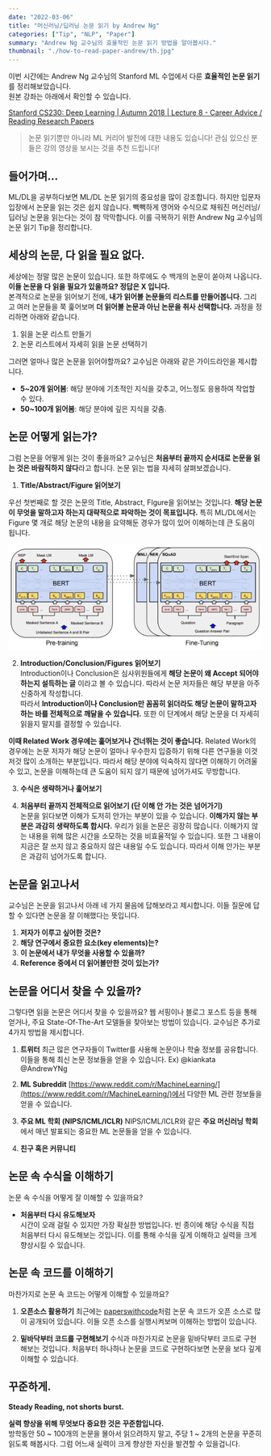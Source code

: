 ```yaml
---
date: "2022-03-06"
title: "머신러닝/딥러닝 논문 읽기 by Andrew Ng"
categories: ["Tip", "NLP", "Paper"]
summary: "Andrew Ng 교수님의 효율적인 논문 읽기 방법을 알아봅시다."
thumbnail: "./how-to-read-paper-andrew/th.jpg"
---
```


이번 시간에는 Andrew Ng 교수님의 Stanford ML 수업에서 다룬 **효율적인 논문 읽기**를 정리해보았습니다.  
원본 강좌는 아래에서 확인할 수 있습니다.

[Stanford CS230: Deep Learning | Autumn 2018 | Lecture 8 - Career Advice / Reading Research Papers](https://www.youtube.com/watch?v=733m6qBH-jI)

> 논문 읽기뿐만 아니라 ML 커리어 발전에 대한 내용도 있습니다! 관심 있으신 분들은 강의 영상을 보시는 것을 추천 드립니다!

## 들어가며...

ML/DL을 공부하다보면 ML/DL 논문 읽기의 중요성을 많이 강조합니다.
하지만 입문자 입장에서 논문을 읽는 것은 쉽지 않습니다. 빽빽하게 영어와 수식으로 채워진 머신러닝/딥러닝 논문을 읽는다는 것이 참 막막합니다. 이를 극복하기 위한 Andrew Ng 교수님의 논문 읽기 Tip을 정리합니다.

## 세상의 논문, 다 읽을 필요 없다.

세상에는 정말 많은 논문이 있습니다. 또한 하루에도 수 백개의 논문이 쏟아져 나옵니다. **이들 논문을 다 읽을 필요가 있을까요? 정답은 X 입니다.**  
본격적으로 논문을 읽어보기 전에, **내가 읽어볼 논문들의 리스트를 만들어봅니다.**
그리고 여러 논문들을 쭉 훑어보며 **더 읽어볼 논문과 아닌 논문을 취사 선택합니다.**
과정을 정리하면 아래와 같습니다.

1. 읽을 논문 리스트 만들기
2. 논문 리스트에서 자세히 읽을 논문 선택하기

그러면 얼마나 많은 논문을 읽어야할까요? 교수님은 아래와 같은 가이드라인을 제시합니다.

- **5~20개 읽어봄**: 해당 분야에 기초적인 지식을 갖추고, 어느정도 응용하여 작업할 수 있다.
- **50~100개 읽어봄**: 해당 분야에 깊은 지식을 갖춤.

## 논문 어떻게 읽는가?

그럼 논문을 어떻게 읽는 것이 좋을까요?
교수님은 **처음부터 끝까지 순서대로 논문을 읽는 것은 바람직하지 않다**라고 합니다.
논문 읽는 법을 자세히 살펴보겠습니다.

1. **Title/Abstract/Figure 읽어보기**

우선 첫번째로 할 것은 논문의 Title, Abstract, FIgure을 읽어보는 것입니다. **해당 논문이 무엇을 말하고자 하는지 대략적으로 파악하는 것이 목표입니다.** 특히 ML/DL에서는 Figure 몇 개로 해당 논문의 내용을 요약해둔 경우가 많이 있어 이해하는데 큰 도움이 됩니다.

![bert-figure](./how-to-read-paper-andrew/1.png "Bert 논문에 등장하는 Figure입니다. 이것만 보더라도 Bert가 어떤 모델인지 대략 유추할 수 있습니다.")

2. **Introduction/Conclusion/Figures 읽어보기**  
   Introduction이나 Conclusion은 심사위원들에게 **해당 논문이 왜 Accept 되어야 하는지 설득하는 글** 이라고 볼 수 있습니다. 따라서 논문 저자들은 해당 부분을 아주 신중하게 작성합니다.  
   따라서 **Introduction이나 Conclusion만 꼼꼼히 읽더라도 해당 논문이 말하고자 하는 바를 전체적으로 깨달을 수 있습니다.**
   또한 이 단계에서 해당 논문을 더 자세히 읽을지 말지를 결정할 수 있습니다.

**이때 Related Work 경우에는 훑어보거나 건너뛰는 것이 좋습니다.** Related Work의 경우에는 논문 저자가 해당 논문이 얼마나 우수한지 입증하기 위해 다른 연구들을 이것저것 많이 소개하는 부분입니다. 따라서 해당 분야에 익숙하지 않다면 이해하기 어려울 수 있고, 논문을 이해하는데 큰 도움이 되지 않기 때문에 넘어가셔도 무방합니다.

3. **수식은 생략하거나 훑어보기**

4. **처음부터 끝까지 전체적으로 읽어보기 (단 이해 안 가는 것은 넘어가기)**  
   논문을 읽다보면 이해가 도저히 안가는 부분이 있을 수 있습니다. **이해가지 않는 부분은 과감히 생략하도록 합시다.** 우리가 읽을 논문은 굉장히 많습니다. 이해가지 않는 내용을 위해 많은 시간을 소모하는 것을 비효율적일 수 있습니다. 또한 그 내용이 지금은 잘 쓰지 않고 중요하지 않은 내용일 수도 있습니다. 따라서 이해 안가는 부분은 과감히 넘어가도록 합니다.

## 논문을 읽고나서

교수님은 논문을 읽고나서 아래 네 가지 물음에 답해보라고 제시합니다. 이들 질문에 답할 수 있다면 논문을 잘 이해했다는 뜻입니다.

1. **저자가 이루고 싶어한 것은?**
2. **해당 연구에서 중요한 요소(key elements)는?**
3. **이 논문에서 내가 무엇을 사용할 수 있을까?**
4. **Reference 중에서 더 읽어볼만한 것이 있는가?**

## 논문을 어디서 찾을 수 있을까?

그렇다면 읽을 논문은 어디서 찾을 수 있을까요? 웹 서핑이나 블로그 포스트 등을 통해 얻거나, 주요 State-Of-The-Art 모델들을 찾아보는 방법이 있습니다. 교수님은 추가로 4가지 방법을 제시합니다.

1. **트위터**
   최근 많은 연구자들이 Twitter를 사용해 논문이나 학술 정보를 공유합니다. 이들을 통해 최신 논문 정보들을 얻을 수 있습니다. Ex) @kiankata @AndrewYNg

2. **ML Subreddit**
   [https://www.reddit.com/r/MachineLearning/](https://www.reddit.com/r/MachineLearning/)에서 다양한 ML 관련 정보들을 얻을 수 있습니다.

3. **주요 ML 학회 (NIPS/ICML/ICLR)**
   NIPS/ICML/ICLR와 같은 **주요 머신러닝 학회** 에서 매년 발표되는 중요한 ML 논문들을 얻을 수 있습니다.

4. **친구 혹은 커뮤니티**

## 논문 속 수식을 이해하기

논문 속 수식을 어떻게 잘 이해할 수 있을까요?

- **처음부터 다시 유도해보자**  
  시간이 오래 걸릴 수 있지만 가장 확실한 방법입니다. 빈 종이에 해당 수식을 직접 처음부터 다시 유도해보는 것입니다. 이를 통해 수식을 깊게 이해하고 실력을 크게 향상시킬 수 있습니다.

## 논문 속 코드를 이해하기

마찬가지로 논문 속 코드는 어떻게 이해할 수 있을까요?

1. **오픈소스 활용하기**
   최근에는 [paperswithcode](https://paperswithcode.com/)처럼 논문 속 코드가 오픈 소스로 많이 공개되어 있습니다. 이들 오픈 소스를 실행시켜보며 이해하는 방법이 있습니다.

2. **밑바닥부터 코드를 구현해보기**
   수식과 마찬가지로 논문을 밑바닥부터 코드로 구현해보는 것입니다. 처음부터 하나하나 논문을 코드로 구현하다보면 논문을 보다 깊게 이해할 수 있습니다.

## 꾸준하게.

**Steady Reading, not shorts burst.**

**실력 향상을 위해 무엇보다 중요한 것은 꾸준함입니다.**  
방학동안 50 \~ 100개의 논문을 몰아서 읽으려하지 말고, 주당 1 \~ 2개의 논문을 꾸준히 읽도록 해봅시다. 그럼 어느새 실력이 크게 향상한 자신을 발견할 수 있을겁니다.
